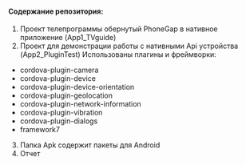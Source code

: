 ﻿#### Содержание репозитория:
1. Проект телепрограммы обернутый PhoneGap в нативное приложение (App1_TVguide)
2. Проект для демонстрации работы с нативными Api устройства (App2_PluginTest)
Использованы плагины и фреймворки:
- cordova-plugin-camera
- cordova-plugin-device
- cordova-plugin-device-orientation
- cordova-plugin-geolocation
- cordova-plugin-network-information
- cordova-plugin-vibration
- cordova-plugin-dialogs
- framework7
3. Папка Apk содержит пакеты для Android
4. Отчет 
